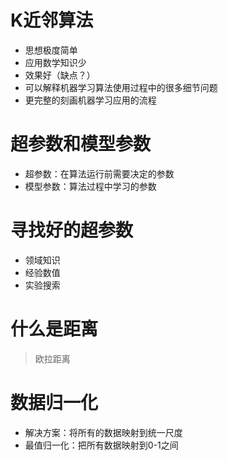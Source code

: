 # K近邻算法

- 思想极度简单
- 应用数学知识少
- 效果好（缺点？）
- 可以解释机器学习算法使用过程中的很多细节问题
- 更完整的刻画机器学习应用的流程

# 超参数和模型参数

- 超参数：在算法运行前需要决定的参数
- 模型参数：算法过程中学习的参数

# 寻找好的超参数

- 领域知识
- 经验数值
- 实验搜索

# 什么是距离
> 欧拉距离

# 数据归一化

- 解决方案：将所有的数据映射到统一尺度
- 最值归一化：把所有数据映射到0-1之间